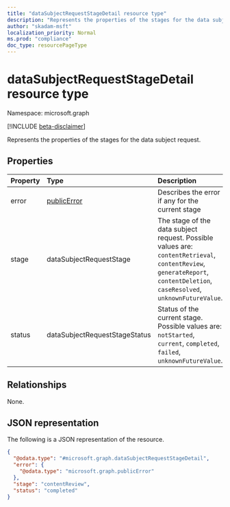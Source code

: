 ```yaml
---
title: "dataSubjectRequestStageDetail resource type"
description: "Represents the properties of the stages for the data subject request"
author: "skadam-msft"
localization_priority: Normal
ms.prod: "compliance"
doc_type: resourcePageType
---
```


# dataSubjectRequestStageDetail resource type

Namespace: microsoft.graph

[!INCLUDE [beta-disclaimer](../../includes/beta-disclaimer.md)]

Represents the properties of the stages for the data subject request. 

## Properties
|Property|Type|Description|
|:---|:---|:---|
|error|[publicError](../resources/publicerror.md)|Describes the error if any for the current stage|
|stage|dataSubjectRequestStage|The stage of the data subject request. Possible values are: `contentRetrieval`, `contentReview`, `generateReport`, `contentDeletion`, `caseResolved`, `unknownFutureValue`.|
|status|dataSubjectRequestStageStatus|Status of the current stage. Possible values are: `notStarted`, `current`, `completed`, `failed`, `unknownFutureValue`.|

## Relationships
None.

## JSON representation
The following is a JSON representation of the resource.
<!-- {
  "blockType": "resource",
  "@odata.type": "microsoft.graph.dataSubjectRequestStageDetail"
}
-->
``` json
{
  "@odata.type": "#microsoft.graph.dataSubjectRequestStageDetail",
  "error": {
    "@odata.type": "microsoft.graph.publicError"
  },
  "stage": "contentReview",
  "status": "completed"
}
```

